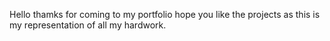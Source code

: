 Hello thamks for coming to my portfolio hope you like the projects as this is my representation of all my hardwork.
